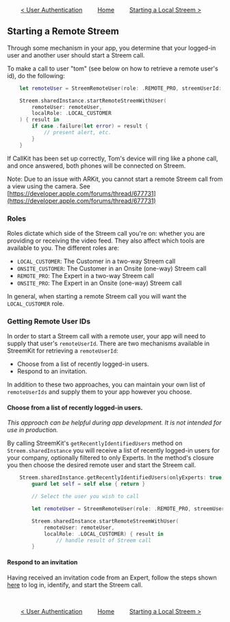 &nbsp; &nbsp; &nbsp; &nbsp;
[< User Authentication](authenticating.md)
&nbsp; &nbsp; &nbsp; &nbsp;
[Home](../README.md)
&nbsp; &nbsp; &nbsp; &nbsp;
[Starting a Local Streem >](local.md)

## Starting a Remote Streem

Through some mechanism in your app, you determine that your logged-in user and another user should start a Streem call.

To make a call to user "tom" (see below on how to retrieve a remote user's id), do the following:

```swift
    let remoteUser = StreemRemoteUser(role: .REMOTE_PRO, streemUserId: "tom")

    Streem.sharedInstance.startRemoteStreemWithUser(
        remoteUser: remoteUser,
        localRole: .LOCAL_CUSTOMER
    ) { result in
        if case .failure(let error) = result {
            // present alert, etc.
        }
    }
```

If CallKit has been set up correctly, Tom's device will ring like a phone call, and once answered, both phones will be connected on Streem.

Note: Due to an issue with ARKit, you cannot start a remote Streem call from a view using the camera. See  [https://developer.apple.com/forums/thread/677731](https://developer.apple.com/forums/thread/677731)

### Roles

Roles dictate which side of the Streem call you're on: whether you are providing or receiving the video feed. They also affect which tools are available to you. The different roles are:

* `LOCAL_CUSTOMER`: The Customer in a two-way Streem call
* `ONSITE_CUSTOMER`: The Customer in an Onsite (one-way) Streem call
* `REMOTE_PRO`: The Expert in a two-way Streem call
* `ONSITE_PRO`: The Expert in an Onsite (one-way) Streem call

In general, when starting a remote Streem call you will want the `LOCAL_CUSTOMER` role.

### Getting Remote User IDs

In order to start a Streem call with a remote user, your app will need to supply that user's `remoteUserId`. There are two mechanisms available in StreemKit for retrieving a `remoteUserId`:
* Choose from a list of recently logged-in users.
* Respond to an invitation.

In addition to these two approaches, you can maintain your own list of `remoteUserIds` and supply them to your app however you choose.

#### Choose from a list of recently logged-in users.

_This approach can be helpful during app development. It is not intended for use in production._

By calling StreemKit's `getRecentlyIdentifiedUsers` method on `Streem.sharedInstance` you will receive a list of recently logged-in users for your company, optionally filtered to only Experts. In the method's closure you then choose the desired remote user and start the Streem call.

```swift
    Streem.sharedInstance.getRecentlyIdentifiedUsers(onlyExperts: true) { [weak self] users in
        guard let self = self else { return }

        // Select the user you wish to call

        let remoteUser = StreemRemoteUser(role: .REMOTE_PRO, streemUserId: selectedUser.id)

        Streem.sharedInstance.startRemoteStreemWithUser(
            remoteUser: remoteUser,
            localRole: .LOCAL_CUSTOMER) { result in
                // handle result of Streem call
        }
```

#### Respond to an invitation

Having received an invitation code from an Expert, follow the steps shown [here](authenticating.md#invitation-flow) to log in, identify, and start the Streem call.

&nbsp;

&nbsp; &nbsp; &nbsp; &nbsp;
[< User Authentication](authenticating.md)
&nbsp; &nbsp; &nbsp; &nbsp;
[Home](../README.md)
&nbsp; &nbsp; &nbsp; &nbsp;
[Starting a Local Streem >](local.md)
